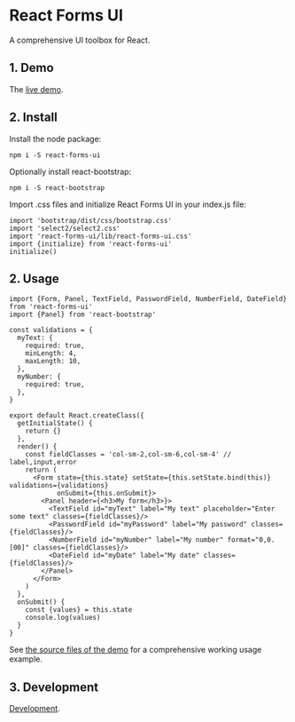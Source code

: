# React Forms UI

A comprehensive UI toolbox for React.

## 1. Demo

The [live demo](http://react-forms-ui.s3-website-us-east-1.amazonaws.com/app).

## 2. Install

Install the node package:

    npm i -S react-forms-ui

Optionally install react-bootstrap:

    npm i -S react-bootstrap

Import .css files and initialize React Forms UI in your index.js file:

    import 'bootstrap/dist/css/bootstrap.css'
    import 'select2/select2.css'
    import 'react-forms-ui/lib/react-forms-ui.css'
    import {initialize} from 'react-forms-ui'
    initialize()

## 2. Usage

    import {Form, Panel, TextField, PasswordField, NumberField, DateField} from 'react-forms-ui'
    import {Panel} from 'react-bootstrap'

    const validations = {
      myText: {
        required: true,
        minLength: 4,
        maxLength: 10,
      },
      myNumber: {
        required: true,
      },
    }

    export default React.createClass({
      getInitialState() {
        return {}
      },
      render() {
        const fieldClasses = 'col-sm-2,col-sm-6,col-sm-4' // label,input,error
        return (
          <Form state={this.state} setState={this.setState.bind(this)} validations={validations}
                onSubmit={this.onSubmit}>
            <Panel header={<h3>My form</h3>}>
              <TextField id="myText" label="My text" placeholder="Enter some text" classes={fieldClasses}/>
              <PasswordField id="myPassword" label="My password" classes={fieldClasses}/>
              <NumberField id="myNumber" label="My number" format="0,0.[00]" classes={fieldClasses}/>
              <DateField id="myDate" label="My date" classes={fieldClasses}/>
            </Panel>
          </Form>
        )
      },
      onSubmit() {
        const {values} = this.state
        console.log(values)
      }
    }

See [the source files of the demo](https://github.com/ivos/react-forms-ui-demo) for a comprehensive working usage example.

## 3. Development

[Development](Development.md).
